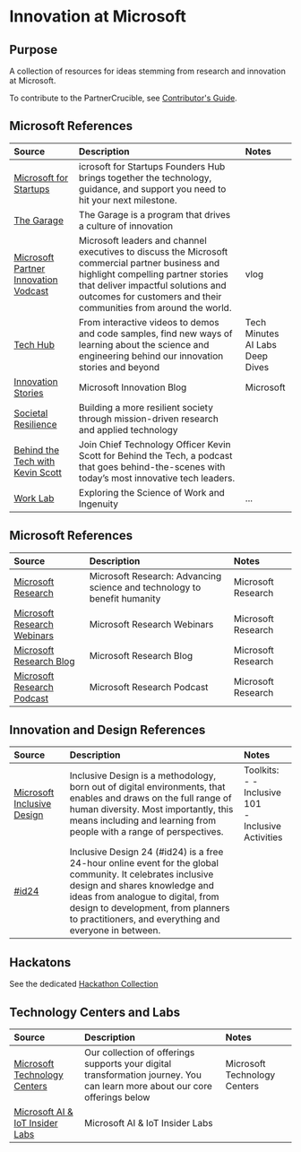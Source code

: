 # Innovation at Microsoft



## Purpose

A collection of resources for ideas stemming from research and innovation at Microsoft.

To contribute to the PartnerCrucible, see [Contributor's Guide](ContributorsGuide).

## Microsoft References

Source | Description | Notes
:----- | :---------- | :-----
[Microsoft for Startups](https://startups.microsoft.com/)|icrosoft for Startups Founders Hub brings together the technology, guidance, and support you need to hit your next milestone.| 
[The Garage](https://www.microsoft.com/en-us/garage/) | The Garage is a program that drives a culture of innovation |
[Microsoft Partner Innovation Vodcast](https://www.youtube.com/playlist?list=PLcgFidNgo6oNIL-hxoRHfzsGJ6iOFko7L) | Microsoft leaders and channel executives to discuss the Microsoft commercial partner business and highlight compelling partner stories that deliver impactful solutions and outcomes for customers and their communities from around the world. | vlog
[Tech Hub](https://innovation.microsoft.com/en-us/developer) | From interactive videos to demos and code samples, find new ways of learning about the science and engineering behind our innovation stories and beyond | Tech Minutes<br> AI Labs<br>Deep Dives
[Innovation Stories](https://news.microsoft.com/innovation-stories/) | Microsoft Innovation Blog | Microsoft 
[Societal Resilience](https://www.microsoft.com/en-us/research/group/societal-resilience/) | Building a more resilient society through mission-driven research and applied technology
[Behind the Tech with Kevin Scott](https://www.microsoft.com/en-us/behind-the-tech) | Join Chief Technology Officer Kevin Scott for Behind the Tech, a podcast that goes behind-the-scenes with today’s most innovative tech leaders. |
[Work Lab](https://www.microsoft.com/en-us/worklab) | Exploring the Science of Work and Ingenuity | ...


## Microsoft References

Source | Description | Notes
:----- | :---------- | :-----
[Microsoft Research](https://www.microsoft.com/en-us/research/) | Microsoft Research: Advancing science and technology to benefit humanity | Microsoft Research
[Microsoft Research Webinars](https://www.microsoft.com/en-us/research/webinar/) | Microsoft Research Webinars | Microsoft Research
[Microsoft Research Blog](https://www.microsoft.com/en-us/research/blog/) | Microsoft Research Blog  | Microsoft Research
[Microsoft Research Podcast](https://www.microsoft.com/en-us/research/podcast/) | Microsoft Research Podcast | Microsoft Research

## Innovation and Design References

Source | Description | Notes
:----- | :---------- | :-----
[Microsoft Inclusive Design](https://www.microsoft.com/design/inclusive/) | Inclusive Design is a methodology, born out of digital environments, that enables and draws on the full range of human diversity. Most importantly, this means including and learning from people with a range of perspectives. | Toolkits:<br> - - Inclusive 101 <br> - Inclusive Activities
[#id24](https://inclusivedesign24.org/) | Inclusive Design 24 (#id24) is a free 24-hour online event for the global community. It celebrates inclusive design and shares knowledge and ideas from analogue to digital, from design to development, from planners to practitioners, and everything and everyone in between. |

## Hackatons

See the dedicated [Hackathon Collection](./Hackathon)

## Technology Centers and Labs

Source | Description | Notes
:----- | :-----  | :-----
[Microsoft Technology Centers](https://www.microsoft.com/en-us/mtc/offerings) | Our collection of offerings supports your digital transformation journey. You can learn more about our core offerings below | Microsoft Technology Centers
[Microsoft AI & IoT Insider Labs](https://aiotlabs.microsoft.com/p/apply)| Microsoft AI & IoT Insider Labs